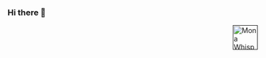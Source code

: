 ### Hi there 👋

<a href=''>
  <img alt="Mona Whisper" align="right" width="50px" src="https://github.githubassets.com/images/mona-whisper.gif"/>
</a>
